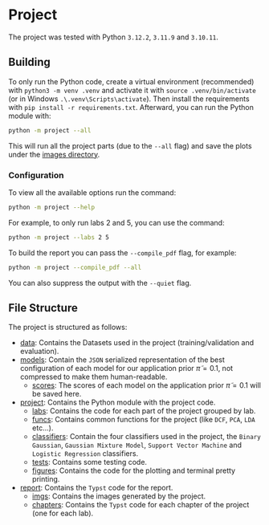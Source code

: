# Project

The project was tested with Python `3.12.2`, `3.11.9` and `3.10.11`.

## Building

To only run the Python code, create a virtual environment (recommended) with `python3 -m venv .venv` and activate it with `source .venv/bin/activate` (or in Windows `.\.venv\Scripts\activate`). Then install the requirements with `pip install -r requirements.txt`. Afterward, you can run the Python module with:

```bash
python -m project --all
```

This will run all the project parts (due to the `--all` flag) and save the plots under the [images directory](report/imgs).

### Configuration

To view all the available options run the command:

```bash
python -m project --help
```

For example, to only run labs 2 and 5, you can use the command:

```bash
python -m project --labs 2 5
```

To build the report you can pass the `--compile_pdf` flag, for example:

```bash
python -m project --compile_pdf --all
```

You can also suppress the output with the `--quiet` flag.

## File Structure

The project is structured as follows:

- [data](data): Contains the Datasets used in the project (training/validation and evaluation).
- [models](models): Contain the `JSON` serialized representation of the best configuration of each model for our application prior $\tilde{\pi} = 0.1$, not compressed to make them human-readable.
  - [scores](scores): The scores of each model on the application prior $\tilde{\pi} = 0.1$ will be saved here.
- [project](project): Contains the Python module with the project code.
  - [labs](project/labs): Contains the code for each part of the project grouped by lab.
  - [funcs](project/funcs): Contains common functions for the project (like `DCF`, `PCA`, `LDA` etc...).
  - [classifiers](project/classifiers): Contain the four classifiers used in the project, the `Binary Gaussian`, `Gaussian Mixture Model`, `Support Vector Machine` and `Logistic Regression` classifiers.
  - [tests](project/tests): Contains some testing code.
  - [figures](project/figures): Contains the code for the plotting and terminal pretty printing.
- [report](report): Contains the `Typst` code for the report.
  - [imgs](report/imgs): Contains the images generated by the project.
  - [chapters](report/chapters): Contains the `Typst` code for each chapter of the project (one for each lab).
